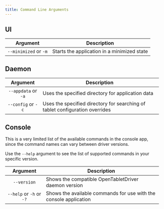 ```yaml
---
title: Command Line Arguments
---
```


## UI

|        Argument       | Description |
| :-------------------: | ----------- |
| `--minimized` or `-m` | Starts the application in a minimized state

## Daemon

|       Argument      | Description |
| :-----------------: | ----------- |
| `--appdata` or `-a` | Uses the specified directory for application data
| `--config` or `-c`  | Uses the specified directory for searching of tablet configuration overrides

## Console

This is a very limited list of the available commands in the console app, since the command names
can vary between driver versions.

Use the `--help` argument to see the list of supported commands in your specific version.

|          Argument        | Description |
| :----------------------: | ----------- |
|        `--version`       | Shows the compatible OpenTabletDriver daemon version
| `--help` or `-h` or `-?` | Shows the available commands for use with the console application
